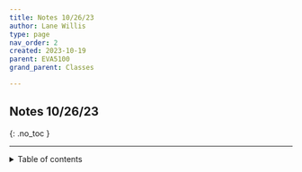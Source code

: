 ```yaml
---
title: Notes 10/26/23
author: Lane Willis
type: page
nav_order: 2
created: 2023-10-19
parent: EVA5100
grand_parent: Classes

---
```


## Notes 10/26/23
{: .no_toc }

---

<details closed markdown="block">
  <summary>
    Table of contents
  </summary>
  {: .text-delta }
1. TOC
{:toc}

---

### New Testament Standard for EV
* Jesus and EV in the Gospels
   * The incarnation was evangelistic in intent.
   * Jesus = God Saves
   * Jesus greatest criticism was to religious leaders.
   * Jesus' ministry modeled EV.
      * He moved from place to place AMONG the broken.
   * He demonstrated an evangelistic zeal.
   * Matthew 9:36-38
   * He modeled evangelistic preaching to the masses (Mark 1:14-15).
      * His message was consistent and succinct: The Kingdom of God has come to you.
   * He taught about the priority of EV as seen in Luke 15.
      * Parables sheep, coin, son.
      * There is more joy in heaven over one sinner who repents. Care more about lost people than lost possessions or lost revenue.
   * He practices personal evangelism.
      * Over 40 accounts in the Gospels of him personally sharing with a variety of people.
   * He SOUGHT people.
   * He was APPROACHABLE.
   * 1 Cor 15 reference.
   * God is Gospel.
   * GC passages demand that we evangelize.


---

[Back to EVA5100](/classes/semester-6/eva5100/eva5100.html)